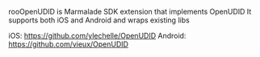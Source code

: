


rooOpenUDID is Marmalade SDK extension that implements OpenUDID
It supports both iOS and Android and wraps existing libs

iOS: https://github.com/ylechelle/OpenUDID
Android: https://github.com/vieux/OpenUDID

